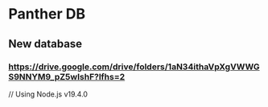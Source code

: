 # Panther DB

## New database

### https://drive.google.com/drive/folders/1aN34ithaVpXgVWWGS9NNYM9_pZ5wIshF?lfhs=2

// Using Node.js v19.4.0

